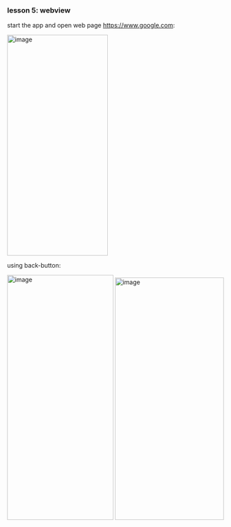 ### lesson 5: webview

start the app and open web page https://www.google.com: 

<img width="234" height="512" alt="image" src="https://github.com/user-attachments/assets/b477afa3-8d3d-4d25-85f1-f4c4dcd73ab9" />

using back-button: 


<img width="247" height="568" alt="image" src="https://github.com/user-attachments/assets/71c580b2-af30-49f6-9423-9395067884d5" />
<img width="253" height="562" alt="image" src="https://github.com/user-attachments/assets/e6ed7905-6576-4728-9e20-5883dc7c37f1" />

